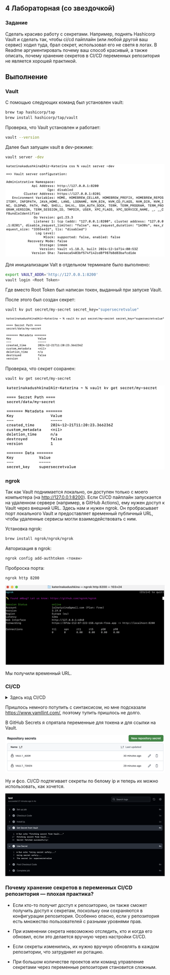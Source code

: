 ## 4 Лабораторная (со звездочкой)

### Задание

Сделать красиво работу с секретами. Например, поднять Hashicorp Vault и сделать так, чтобы ci/cd пайплайн (или любой другой ваш сервис) ходил туда, брал секрет, использовал его не светя в логах. В Readme аргументировать почему ваш способ красивый, а также описать, почему хранение секретов в CI/CD переменных репозитория не является хорошей практикой.


## Выполнение
### Vault

С помощью следующих команд был установлен vault:
```bash
brew tap hashicorp/tap
brew install hashicorp/tap/vault
```

Проверка, что Vault установлен и работает:
```bash
vault --version
```

Далее был запущен vault в dev-режиме:
```bash
vault server -dev
```

![](1.png)


Для инициализации Valt в отдельном терминале было выполнено:
```bash
export VAULT_ADDR='http://127.0.0.1:8200'
vault login <Root Token>
```

Где вместо Root Token был написан токен, выданный при запуске Vault.

После этого был создан секрет:
```bash
vault kv put secret/my-secret secret_key="supersecretvalue"
```

![](2.png)

Проверка, что секрет сохранен:
```bash
vault kv get secret/my-secret
```

![](3.png)


### ngrok
Так как Vault поднимается локально, он доступен только с моего компьютера (на http://127.0.0.1:8200). Если CI/CD пайплайн запускается на удаленном сервере (например, в GitHub Actions), ему нужен доступ к Vault через внешний URL. Здесь нам и нужен ngrok. Он пробрасывает порт локального Vault и предоставляет временный публичный URL, чтобы удаленные сервисы могли взаимодействовать с ним.

Установка ngrok:
```bash
brew install ngrok/ngrok/ngrok
```

Авторизация в ngrok:
```bash
ngrok config add-authtoken <токен>
```

Проброска порта:
```bash
ngrok http 8200
```

![](4.png)

Мы получили временный URL.

### CI/CD
<details>
  <summary>Здесь код CI/CD</summary>

    name: Vault CI/CD Example

    on: [push]

    jobs:
    test:
        runs-on: ubuntu-latest

        steps:
        - name: Checkout Code
        uses: actions/checkout@v4

        - name: Install jq
        run: sudo apt-get install -y jq

        - name: Get Secret from Vault
        env:
            VAULT_ADDR: ${{ secrets.VAULT_ADDR }}
            VAULT_TOKEN: ${{ secrets.VAULT_TOKEN }}
        run: |
            echo "Fetching secret from Vault..."
            SECRET=$(curl --silent --header "X-Vault-Token: $VAULT_TOKEN" \
            --request GET "$VAULT_ADDR/v1/secret/data/my-secret" | jq -r '.data.data.secret_key')
            echo "Secret fetched successfully!"

            if [ -z "$SECRET" ]; then
            echo "Failed to fetch secret!"
            exit 1
            fi

            echo "SECRET=$SECRET" >> $GITHUB_ENV

        - name: Use Secret
        env:
            SECRET: ${{ env.SECRET }}
        run: |
            echo "Using secret safely..."
            echo "The secret is: $SECRET"
</details>

Пришлось немного потупить с синтаксисом, но мне подсказали https://www.yamllint.com/, поэтому тупить пришлось не долго.

В GitHub Secrets я спрятала переменные для токена и для ссылки на Vault.

![](5.png)

Ну и фсо. CI/CD подтягивает секреты по белому ip и теперь их можно использовать, как хочется.

![](6.png)

### Почему хранение секретов в переменных CI/CD репозитория — плохая практика?

- Если кто-то получит доступ к репозиторию, он также сможет получить доступ к секретам, поскольку они сохраняются в конфигурации репозитория. Особенно опасно, если у репозитория есть множество пользователей с разными уровнями прав.


- При изменении секрета невозможно отследить, кто и когда его обновил, если это делается вручную через настройки CI/CD.

- Если секреты изменились, их нужно вручную обновлять в каждом репозитории, что затрудняет их ротацию.

- При большом количестве проектов или команд управление секретами через переменные репозитория становится сложным.
